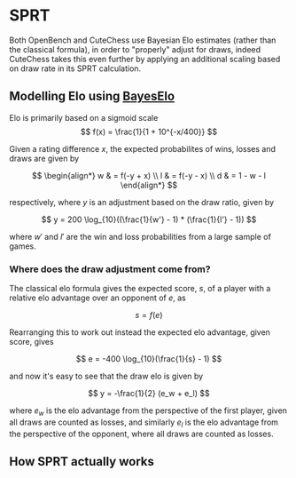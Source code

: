 # SPRT

Both OpenBench and CuteChess use Bayesian Elo estimates (rather than the classical formula),
in order to "properly" adjust for draws, indeed CuteChess takes this even further by applying
an additional scaling based on draw rate in its SPRT calculation.

## Modelling Elo using [BayesElo](https://www.remi-coulom.fr/Bayesian-Elo/#theory)

Elo is primarily based on a sigmoid scale
$$
f(x) = \frac{1}{1 + 10^{-x/400}}
$$

Given a rating difference $x$, the expected probabilites of wins, losses and draws are
given by

$$
\begin{align*}
w & = f(-y + x) \\
l & = f(-y - x) \\
d & = 1 - w - l
\end{align*}
$$

respectively, where $y$ is an adjustment based on the draw ratio, given by

$$
y = 200 \log_{10}((\frac{1}{w'} - 1) * (\frac{1}{l'} - 1))
$$

where $w'$ and $l'$ are the win and loss probabilities from a large sample of games.

### Where does the draw adjustment come from?
The classical elo formula gives the expected score, $s$, of a player with a relative elo advantage over an opponent of $e$, as

$$
s = f(e)
$$

Rearranging this to work out instead the expected elo advantage, given score, gives

$$
e = -400 \log_{10}(\frac{1}{s} - 1)
$$

and now it's easy to see that the draw elo is given by

$$
y = -\frac{1}{2} (e_w + e_l)
$$

where $e_w$ is the elo advantage from the perspective of the first player, given all draws
are counted as losses, and similarly $e_l$ is the elo advantage from the perspective of the
opponent, where all draws are counted as losses.

## How SPRT actually works
